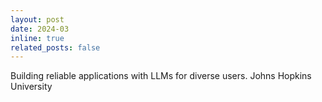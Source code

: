 ```yaml
---
layout: post
date: 2024-03
inline: true
related_posts: false
---
```


Building reliable applications with LLMs for diverse users. Johns Hopkins University 
